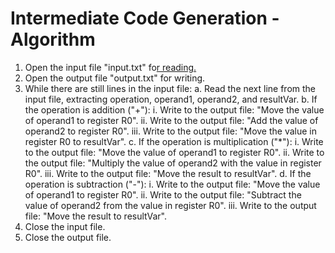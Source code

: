 #  Intermediate Code Generation - Algorithm

1. Open the input file "input.txt" fo[r reading.](http://reading.Open)
2. Open the output file "output.txt" for writing.
3. While there are still lines in the input file: a. Read the next line from the input file, extracting operation, operand1, operand2, and resultVar. b. If the operation is addition ("+"): i. Write to the output file: "Move the value of operand1 to register R0". ii. Write to the output file: "Add the value of operand2 to register R0". iii. Write to the output file: "Move the value in register R0 to resultVar". c. If the operation is multiplication ("\*"): i. Write to the output file: "Move the value of operand1 to register R0". ii. Write to the output file: "Multiply the value of operand2 with the value in register R0". iii. Write to the output file: "Move the result to resultVar". d. If the operation is subtraction ("-"): i. Write to the output file: "Move the value of operand1 to register R0". ii. Write to the output file: "Subtract the value of operand2 from the value in register R0". iii. Write to the output file: "Move the result to resultVar".
4. Close the input file.
5. Close the output file.